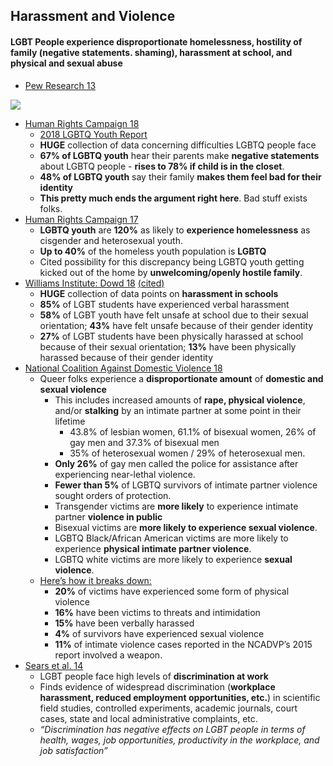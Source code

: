## Harassment and Violence

#### LGBT People experience disproportionate homelessness, hostility of family (negative statements. shaming), harassment at school, and physical and sexual abuse

*   [Pew Research 13](https://www.pewsocialtrends.org/2013/06/13/a-survey-of-lgbt-americans/)

![](https://github.com/NB419/source-library/blob/master/images/harassment%20and%20bullying.jpg?raw=true)

*   [Human Rights Campaign 18](https://assets2.hrc.org/files/assets/resources/2018-YouthReport-NoVid.pdf?_ga=2.134619825.1102244158.1526302453-846000759.1523970534)
    *   <span style="text-decoration:underline;">2018 LGBTQ Youth Report</span>
    *   **HUGE** collection of data concerning difficulties LGBTQ people face
    *   **67% of LGBTQ youth** hear their parents make **negative statements** about LGBTQ people - **rises to 78% if child is in the closet**.
    *   **48% of LGBTQ youth** say their family **makes them feel bad for their identity**
    *   **This pretty much ends the argument right here**. Bad stuff exists folks.
*   [Human Rights Campaign 17](https://www.hrc.org/blog/new-report-on-youth-homeless-affirms-that-lgbtq-youth-disproportionately-ex)
    *   **LGBTQ youth** are **120%** as likely to **experience homelessness** as cisgender and heterosexual youth.
    *   **Up to 40%** of the homeless youth population is **LGBTQ**
    *   Cited possibility for this discrepancy being LGBTQ youth getting kicked out of the home by **unwelcoming/openly hostile family**.
*   [Williams Institute: Dowd 18](https://williamsinstitute.law.ucla.edu/press/lgbt-youth-bullying-press-release/) [(cited)](https://www.glsen.org/sites/default/files/2015%20National%20GLSEN%202015%20National%20School%20Climate%20Survey%20%28NSCS%29%20-%20Full%20Report_0.pdf)
    *   **HUGE** collection of data points on **harassment in schools**
    *   **85%** of LGBT students have experienced verbal harassment
    *   **58%** of LGBT youth have felt unsafe at school due to their sexual orientation; **43%** have felt unsafe because of their gender identity
    *   **27%** of LGBT students have been physically harassed at school because of their sexual orientation; **13%** have been physically harassed because of their gender identity
*   [National Coalition Against Domestic Violence 18](https://ncadv.org/blog/posts/domestic-violence-and-the-lgbtq-community)
    *   Queer folks experience a **disproportionate amount** of **domestic and sexual violence**
        *  This includes increased amounts of **rape, physical violence**, and/or **stalking** by an intimate partner at some point in their lifetime
            *   43.8% of lesbian women,  61.1% of bisexual women, 26% of gay men and 37.3% of bisexual men
            *   35% of heterosexual women /  29% of heterosexual men.
        *   **Only 26%** of gay men called the police for assistance after experiencing near-lethal violence.
        *   **Fewer than 5%** of LGBTQ survivors of intimate partner violence sought orders of protection.
        *   Transgender victims are **more likely** to experience intimate partner **violence in public**
        *   Bisexual victims are **more likely to experience sexual violence**.
        *   LGBTQ Black/African American victims are more likely to experience **physical intimate partner violence**.
        *   LGBTQ white victims are more likely to experience **sexual violence**.
    *   <span style="text-decoration:underline;">Here’s how it breaks down:</span>
        *   **20%** of victims have experienced some form of physical violence
        *   **16%** have been victims to threats and intimidation
        *   **15%** have been verbally harassed
        *   **4%** of survivors have experienced sexual violence
        *   **11%** of intimate violence cases reported in the NCADVP’s 2015 report involved a weapon.
*   [Sears et al. 14](https://escholarship.org/uc/item/9qs0n354)
    *   LGBT people face high levels of **discrimination at work**
    *   Finds evidence of widespread discrimination (**workplace harassment, reduced employment opportunities, etc.**) in scientific field studies, controlled experiments, academic journals, court cases, state and local administrative complaints, etc.
    *   _“Discrimination has negative effects on LGBT people in terms of health, wages, job opportunities, productivity in the workplace, and job satisfaction”_
